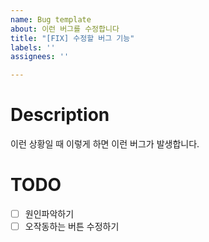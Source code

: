```yaml
---
name: Bug template
about: 이런 버그를 수정합니다
title: "[FIX] 수정할 버그 기능"
labels: ''
assignees: ''

---
```


# Description
이런 상황일 때 이렇게 하면 이런 버그가 발생합니다.

# TODO
- [ ] 원인파악하기
- [ ] 오작동하는 버튼 수정하기
